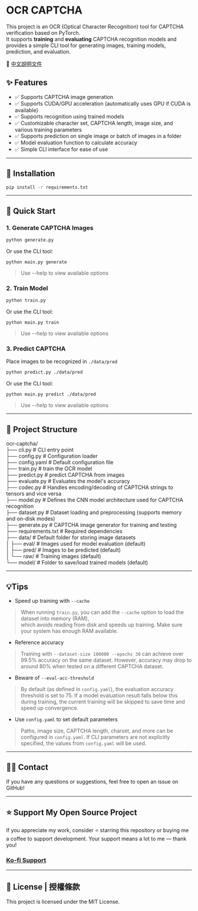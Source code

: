 # OCR CAPTCHA

This project is an OCR (Optical Character Recognition) tool for CAPTCHA verification based on PyTorch.   
It supports **training** and **evaluating** CAPTCHA recognition models and provides a simple CLI tool for generating images, training models, prediction, and evaluation.

📖 [中文說明文件](README_zh.md)

## ✨ Features

- ✅ Supports CAPTCHA image generation
- ✅ Supports CUDA/GPU acceleration (automatically uses GPU if CUDA is available)
- ✅ Supports recognition using trained models
- ✅ Customizable character set, CAPTCHA length, image size, and various training parameters
- ✅ Supports prediction on single image or batch of images in a folder
- ✅ Model evaluation function to calculate accuracy
- ✅ Simple CLI interface for ease of use

---

## 💾 Installation

```bash
pip install -r requirements.txt
```

---

## 🚀 Quick Start

### 1. Generate CAPTCHA Images
   ```bash
   python generate.py
   ```

   Or use the CLI tool:
   ```base
   python main.py generate
   ```
   
   > Use --help to view available options

### 2. Train Model
   ```bash
   python train.py
   ```

   Or use the CLI tool:
   ```base
   python main.py train
   ```

   > Use --help to view available options


### 3. Predict CAPTCHA
   Place images to be recognized in `./data/pred`
   ```bash
   python predict.py ./data/pred
   ```

   Or use the CLI tool:
   ```base
   python main.py predict ./data/pred
   ```

   > Use --help to view available options

---

## 📂 Project Structure
ocr-captcha/  
├── cli.py              # CLI entry point  
├── config.py           # Configuration loader  
├── config.yaml         # Default configuration file  
├── train.py            # train the OCR model  
├── predict.py          # predict CAPTCHA from images  
├── evaluate.py         # Evaluates the model's accuracy  
├── codec.py            # Handles encoding/decoding of CAPTCHA strings to tensors and vice versa  
├── model.py            # Defines the CNN model architecture used for CAPTCHA recognition  
├── dataset.py          # Dataset loading and preprocessing (supports memory and on-disk modes)  
├── generate.py         # CAPTCHA image generator for training and testing  
├── requirements.txt    # Required dependencies  
├── data/               # Default folder for storing image datasets  
│   ├── eval/           # Images used for model evaluation (default)  
│   ├── pred/           # Images to be predicted (default)   
│   └── raw/            # Training images (default)  
└── model/              # Folder to save/load trained models (default)  

---

## 💡Tips
- Speed up training with `--cache`
> When running `train.py`, you can add the `--cache` option to load the dataset into memory (RAM),   
> which avoids reading from disk and speeds up training. Make sure your system has enough RAM available.

- Reference accuracy
> Training with `--dataset-size 100000 --epochs 30` can achieve over 99.5% accuracy on the same dataset. 
> However, accuracy may drop to around 80% when tested on a different CAPTCHA dataset.

- Beware of `--eval-acc-threshold`
> By default (as defined in `config.yaml`), the evaluation accuracy threshold is set to 75. 
> If a model evaluation result falls below this during training, 
> the current training will be skipped to save time and speed up convergence.

- Use `config.yaml` to set default parameters
> Paths, image size, CAPTCHA length, charset, and more can be configured in `config.yaml`. 
> If CLI parameters are not explicitly specified, the values from `config.yaml` will be used.


---


## 🙋‍♀️ Contact
If you have any questions or suggestions, feel free to open an issue on GitHub!


---


## ⭐ Support My Open Source Project
If you appreciate my work, consider ⭐ starring this repository or buying me a coffee to support development. 
Your support means a lot to me — thank you!

### [Ko-fi Support](https://ko-fi.com/alian613)


---


## 📄 License | 授權條款
This project is licensed under the MIT License.




